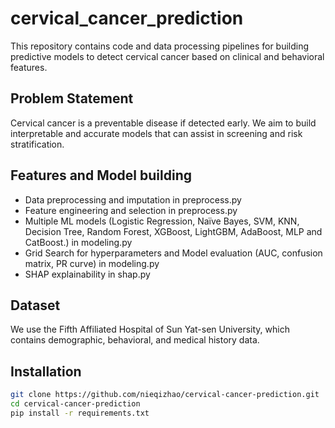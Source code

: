 # cervical_cancer_prediction
This repository contains code and data processing pipelines for building predictive models to detect cervical cancer based on clinical and behavioral features.

## Problem Statement
Cervical cancer is a preventable disease if detected early. We aim to build interpretable and accurate models that can assist in screening and risk stratification.

## Features and Model building
- Data preprocessing and imputation in preprocess.py
- Feature engineering and selection in preprocess.py
- Multiple ML models (Logistic Regression, Naïve Bayes, SVM, KNN, Decision Tree, Random Forest, XGBoost, LightGBM, AdaBoost, MLP and CatBoost.) in modeling.py
- Grid Search for hyperparameters and Model evaluation (AUC, confusion matrix, PR curve) in modeling.py
- SHAP explainability in shap.py

## Dataset
We use the Fifth Affiliated Hospital of Sun Yat-sen University, which contains demographic, behavioral, and medical history data.

## Installation
```bash
git clone https://github.com/nieqizhao/cervical-cancer-prediction.git
cd cervical-cancer-prediction
pip install -r requirements.txt

